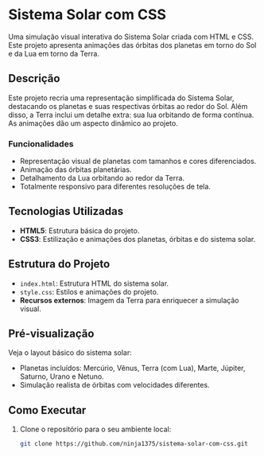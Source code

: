 # Sistema Solar com CSS 

Uma simulação visual interativa do Sistema Solar criada com HTML e CSS. Este projeto apresenta animações das órbitas dos planetas em torno do Sol e da Lua em torno da Terra.

## Descrição

Este projeto recria uma representação simplificada do Sistema Solar, destacando os planetas e suas respectivas órbitas ao redor do Sol. Além disso, a Terra inclui um detalhe extra: sua lua orbitando de forma contínua. As animações dão um aspecto dinâmico ao projeto.

### Funcionalidades

- Representação visual de planetas com tamanhos e cores diferenciados.
- Animação das órbitas planetárias.
- Detalhamento da Lua orbitando ao redor da Terra.
- Totalmente responsivo para diferentes resoluções de tela.

## Tecnologias Utilizadas

- **HTML5**: Estrutura básica do projeto.
- **CSS3**: Estilização e animações dos planetas, órbitas e do sistema solar.

## Estrutura do Projeto

- `index.html`: Estrutura HTML do sistema solar.
- `style.css`: Estilos e animações do projeto.
- **Recursos externos**: Imagem da Terra para enriquecer a simulação visual.

## Pré-visualização

Veja o layout básico do sistema solar:

- Planetas incluídos: Mercúrio, Vênus, Terra (com Lua), Marte, Júpiter, Saturno, Urano e Netuno.
- Simulação realista de órbitas com velocidades diferentes.

## Como Executar

1. Clone o repositório para o seu ambiente local:
   ```bash
   git clone https://github.com/ninja1375/sistema-solar-com-css.git
   ```
